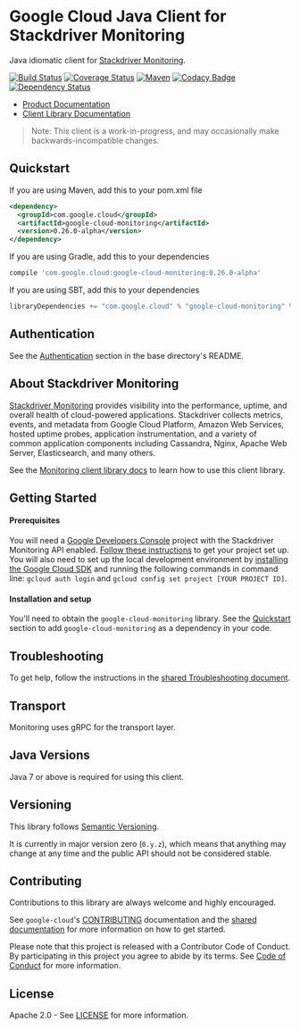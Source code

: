Google Cloud Java Client for Stackdriver Monitoring
======================================

Java idiomatic client for [Stackdriver Monitoring][stackdriver-monitoring].

[![Build Status](https://travis-ci.org/GoogleCloudPlatform/google-cloud-java.svg?branch=master)](https://travis-ci.org/GoogleCloudPlatform/google-cloud-java)
[![Coverage Status](https://coveralls.io/repos/GoogleCloudPlatform/google-cloud-java/badge.svg?branch=master)](https://coveralls.io/r/GoogleCloudPlatform/google-cloud-java?branch=master)
[![Maven](https://img.shields.io/maven-central/v/com.google.cloud/google-cloud-monitoring.svg)](https://img.shields.io/maven-central/v/com.google.cloud/google-cloud-monitoring.svg)
[![Codacy Badge](https://api.codacy.com/project/badge/grade/9da006ad7c3a4fe1abd142e77c003917)](https://www.codacy.com/app/mziccard/google-cloud-java)
[![Dependency Status](https://www.versioneye.com/user/projects/58fe4c8d6ac171426c414772/badge.svg?style=flat)](https://www.versioneye.com/user/projects/58fe4c8d6ac171426c414772)

- [Product Documentation][monitoring-product-docs]
- [Client Library Documentation][monitoring-client-lib-docs]

> Note: This client is a work-in-progress, and may occasionally
> make backwards-incompatible changes.

Quickstart
----------
If you are using Maven, add this to your pom.xml file
```xml
<dependency>
  <groupId>com.google.cloud</groupId>
  <artifactId>google-cloud-monitoring</artifactId>
  <version>0.26.0-alpha</version>
</dependency>
```
If you are using Gradle, add this to your dependencies
```Groovy
compile 'com.google.cloud:google-cloud-monitoring:0.26.0-alpha'
```
If you are using SBT, add this to your dependencies
```Scala
libraryDependencies += "com.google.cloud" % "google-cloud-monitoring" % "0.26.0-alpha"
```

Authentication
--------------

See the [Authentication](https://github.com/GoogleCloudPlatform/google-cloud-java#authentication) section in the base directory's README.

About Stackdriver Monitoring
----------------------------

[Stackdriver Monitoring][stackdriver-monitoring] provides visibility into the performance, uptime, and overall health of cloud-powered applications. Stackdriver collects metrics, events, and metadata from Google Cloud Platform, Amazon Web Services, hosted uptime probes, application instrumentation, and a variety of common application components including Cassandra, Nginx, Apache Web Server, Elasticsearch, and many others.

See the [Monitoring client library docs][monitoring-client-lib-docs] to learn how to use this client library.

Getting Started
---------------
#### Prerequisites
You will need a [Google Developers Console](https://console.developers.google.com/) project with the Stackdriver Monitoring API enabled. [Follow these instructions](https://cloud.google.com/docs/authentication#preparation) to get your project set up. You will also need to set up the local development environment by [installing the Google Cloud SDK](https://cloud.google.com/sdk/) and running the following commands in command line: `gcloud auth login` and `gcloud config set project [YOUR PROJECT ID]`.

#### Installation and setup
You'll need to obtain the `google-cloud-monitoring` library.  See the [Quickstart](#quickstart) section to add `google-cloud-monitoring` as a dependency in your code.

Troubleshooting
---------------

To get help, follow the instructions in the [shared Troubleshooting document](https://github.com/GoogleCloudPlatform/gcloud-common/blob/master/troubleshooting/readme.md#troubleshooting).

Transport
---------
Monitoring uses gRPC for the transport layer.

Java Versions
-------------

Java 7 or above is required for using this client.

Versioning
----------

This library follows [Semantic Versioning](http://semver.org/).

It is currently in major version zero (``0.y.z``), which means that anything may change at any time and the public API should not be considered stable.

Contributing
------------

Contributions to this library are always welcome and highly encouraged.

See `google-cloud`'s [CONTRIBUTING] documentation and the [shared documentation](https://github.com/GoogleCloudPlatform/gcloud-common/blob/master/contributing/readme.md#how-to-contribute-to-gcloud) for more information on how to get started.

Please note that this project is released with a Contributor Code of Conduct. By participating in this project you agree to abide by its terms. See [Code of Conduct][code-of-conduct] for more information.

License
-------

Apache 2.0 - See [LICENSE] for more information.


[CONTRIBUTING]:https://github.com/GoogleCloudPlatform/google-cloud-java/blob/master/CONTRIBUTING.md
[code-of-conduct]:https://github.com/GoogleCloudPlatform/google-cloud-java/blob/master/CODE_OF_CONDUCT.md#contributor-code-of-conduct
[LICENSE]: https://github.com/GoogleCloudPlatform/google-cloud-java/blob/master/LICENSE
[cloud-platform]: https://cloud.google.com/
[stackdriver-monitoring]: https://cloud.google.com/monitoring/
[monitoring-product-docs]: https://cloud.google.com/monitoring/docs/
[monitoring-client-lib-docs]: https://googlecloudplatform.github.io/google-cloud-java/latest/apidocs/index.html?com/google/cloud/monitoring/v3/package-summary.html
